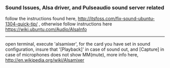 ### Sound Issues, Alsa driver, and Pulseaudio sound server related
follow the instructions found here, http://itsfoss.com/fix-sound-ubuntu-1304-quick-tip/ , otherwise follow instructions here https://wiki.ubuntu.com/Audio/AlsaInfo


***
open terminal, execute 'alsamixer', for the card you have set in sound configuration, insure that '[Playback]' in case of sound out, and [Capture] in case of microphones does not show MM(mute), more info here, http://en.wikipedia.org/wiki/Alsamixer
